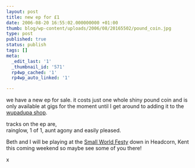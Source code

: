 ```yaml
---
layout: post
title: new ep for £1
date: 2006-08-20 16:55:02.000000000 +01:00
thumb: blog/wp-content/uploads/2006/08/20165502/pound_coin.jpg
type: post
published: true
status: publish
tags: []
meta:
  _edit_last: '1'
  _thumbnail_id: '571'
  rp4wp_cached: '1'
  rp4wp_auto_linked: '1'

---
```

<p>we have a new ep for sale. it costs just one whole shiny pound coin and  is only available at gigs for the moment until I get around to adding it  to the <a href="http://www.wupadupa.com/">wupadupa shop</a>.</p>
<p>tracks  on the ep are,<br />
rainglow, 1 of 1, aunt agony and easily pleased.</p>
<p>Beth  and I will be playing at the <a href="http://www.smallworldsolarstage.org/">Small World Festy</a> down in  Headcorn, Kent this coming weekend so maybe see some of you there!</p>
<p>x</p>
